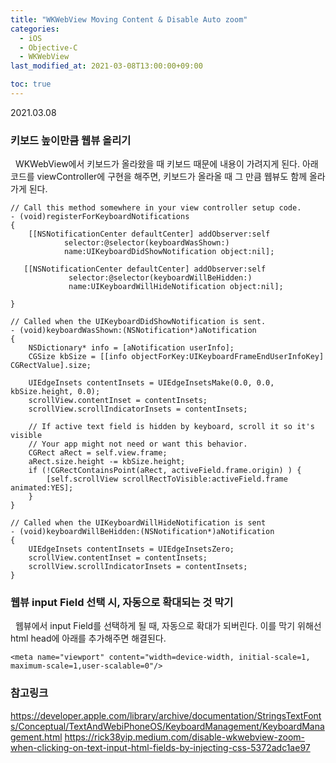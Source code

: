 ```yaml
---
title: "WKWebView Moving Content & Disable Auto zoom"
categories: 
  - iOS
  - Objective-C
  - WKWebView
last_modified_at: 2021-03-08T13:00:00+09:00

toc: true
---
```

2021.03.08

### 키보드 높이만큼 웹뷰 올리기

&nbsp; WKWebView에서 키보드가 올라왔을 때 키보드 때문에 내용이 가려지게 된다. 아래 코드를 viewController에 구현을 해주면, 키보드가 올라올 때 그 만큼 웹뷰도 함께 올라가게 된다.

```
// Call this method somewhere in your view controller setup code.
- (void)registerForKeyboardNotifications
{
    [[NSNotificationCenter defaultCenter] addObserver:self
            selector:@selector(keyboardWasShown:)
            name:UIKeyboardDidShowNotification object:nil];
 
   [[NSNotificationCenter defaultCenter] addObserver:self
             selector:@selector(keyboardWillBeHidden:)
             name:UIKeyboardWillHideNotification object:nil];
 
}
 
// Called when the UIKeyboardDidShowNotification is sent.
- (void)keyboardWasShown:(NSNotification*)aNotification
{
    NSDictionary* info = [aNotification userInfo];
    CGSize kbSize = [[info objectForKey:UIKeyboardFrameEndUserInfoKey] CGRectValue].size;
 
    UIEdgeInsets contentInsets = UIEdgeInsetsMake(0.0, 0.0, kbSize.height, 0.0);
    scrollView.contentInset = contentInsets;
    scrollView.scrollIndicatorInsets = contentInsets;
 
    // If active text field is hidden by keyboard, scroll it so it's visible
    // Your app might not need or want this behavior.
    CGRect aRect = self.view.frame;
    aRect.size.height -= kbSize.height;
    if (!CGRectContainsPoint(aRect, activeField.frame.origin) ) {
        [self.scrollView scrollRectToVisible:activeField.frame animated:YES];
    }
}
 
// Called when the UIKeyboardWillHideNotification is sent
- (void)keyboardWillBeHidden:(NSNotification*)aNotification
{
    UIEdgeInsets contentInsets = UIEdgeInsetsZero;
    scrollView.contentInset = contentInsets;
    scrollView.scrollIndicatorInsets = contentInsets;
}

```


### 웹뷰 input Field 선택 시, 자동으로 확대되는 것 막기

&nbsp; 웹뷰에서 input Field를 선택하게 될 때, 자동으로 확대가 되버린다. 이를 막기 위해선 html head에 아래를 추가해주면 해결된다.

```
<meta name="viewport" content="width=device-width, initial-scale=1, maximum-scale=1,user-scalable=0"/>
```

### 참고링크
https://developer.apple.com/library/archive/documentation/StringsTextFonts/Conceptual/TextAndWebiPhoneOS/KeyboardManagement/KeyboardManagement.html
https://rick38yip.medium.com/disable-wkwebview-zoom-when-clicking-on-text-input-html-fields-by-injecting-css-5372adc1ae97